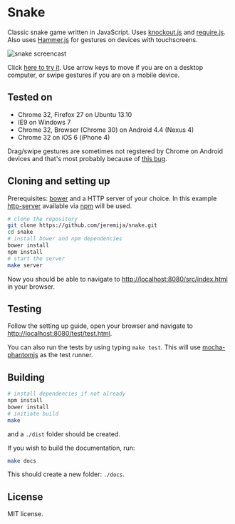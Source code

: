 Snake
=====

Classic snake game written in JavaScript. Uses [knockout.js](http://knockoutjs.com) and [require.js](http://requirejs.org). Also uses [Hammer.js](eightmedia.github.io/hammer.js/) for gestures on devices with touchscreens.

![snake screencast](http://i.imgur.com/89WuGNq.gif)

Click [here to try it](http://steinerize.com/snake). Use arrow keys to move if you are on a desktop computer, or swipe gestures if you are on a mobile device.

Tested on
---------

* Chrome 32, Firefox 27 on Ubuntu 13.10
* IE9 on Windows 7
* Chrome 32, Browser (Chrome 30) on Android 4.4 (Nexus 4)
* Chrome 32 on iOS 6 (iPhone 4)

Drag/swipe gestures are sometimes not regstered by Chrome on Android devices and that's most probably because of [this bug](https://code.google.com/p/chromium/issues/detail?id=152913).

Cloning and setting up
----------------------

Prerequisites: [bower](http://bower.io/) and a HTTP server of your choice. In this example [http-server](https://www.npmjs.org/package/http-server) available via [npm](https://www.npmjs.org/) will be used.

```bash
# clone the repository
git clone https://github.com/jeremija/snake.git
cd snake
# install bower and npm dependencies
bower install
npm install
# start the server
make server
```

Now you should be able to navigate to [http://localhost:8080/src/index.html](http://localhost:8080/src/index.html) in your browser.

Testing
-------

Follow the setting up guide, open your browser and navigate to [http://localhost:8080/test/test.html](http://localhost:8080/test/test.html).

You can also run the tests by using typing `make test`. This will use [mocha-phantomjs](https://www.npmjs.org/package/mocha-phantomjs) as the test runner.

Building
--------

```bash
# install dependencies if not already
npm install
bower install
# initiate build
make
```

and a `./dist` folder should be created.

If you wish to build the documentation, run:

```bash
make docs
```

This should create a new folder: `./docs`.

License
-------
MIT license.
